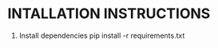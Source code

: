 INTALLATION INSTRUCTIONS
========================
1. Install dependencies
    pip install -r requirements.txt

